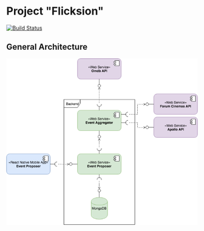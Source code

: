 # Project "Flicksion"

[![Build Status](https://travis-ci.com/AllarVi/flicksion-be.svg?branch=develop)](https://travis-ci.com/AllarVi/flicksion-be)

## General Architecture

![general architecture of the example app](img/flick_subsystem_design_level_2.png)